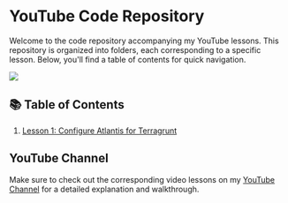 # YouTube Code Repository

Welcome to the code repository accompanying my YouTube lessons. This repository is organized into folders, each corresponding to a specific lesson. Below, you'll find a table of contents for quick navigation.

<img src="https://yt3.googleusercontent.com/nTFbIORLV5HviSZQss7LZLcEGX6aom6Ar0wstEFuUe538LEhp3aP7DDkb833fEEtchWh3NfZrg=w2560-fcrop64=1,00005a57ffffa5a8-k-c0xffffffff-no-nd-rj">

## 📚 Table of Contents

1. [Lesson 1: Configure Atlantis for Terragrunt](./lessons/001/)

## YouTube Channel

Make sure to check out the corresponding video lessons on my [YouTube Channel](https://www.youtube.com/bruno_russi) for a detailed explanation and walkthrough.
